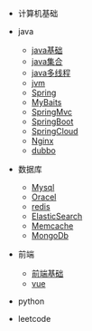 * 计算机基础

* java
	* [java基础](./docs/java基础.md)
	* [java集合](./docs/java集合.md)
	* [java多线程](.doc)
	* [jvm](.doc)
	* [Spring](.doc)
	* [MyBaits](.doc)
	* [SpringMvc](.doc)
	* [SpringBoot](.doc)
	* [SpringCloud](.doc)
	* [Nginx](./docs/Nginx.md)
	* [dubbo](.doc)
* 数据库
	* [Mysql](.doc)
	* [Oracel](.doc)
	* [redis](.doc)
	* [ElasticSearch](.doc)
	* [Memcache](.doc)
	* [MongoDb](.doc)
* 前端
	* [前端基础](.doc)
	* [vue](.doc)
* python

* leetcode

  

  